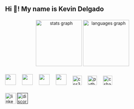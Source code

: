 <html>
<h2 align="left">Hi 👋! My name is Kevin Delgado</h2>

###

<div align="center">
  <img src="https://github-readme-stats.vercel.app/api?username=KDW06&hide_title=false&hide_rank=false&show_icons=true&include_all_commits=true&count_private=true&disable_animations=false&theme=dracula&locale=en&hide_border=false" height="150" alt="stats graph"  />
  <img src="https://github-readme-stats.vercel.app/api/top-langs?username=KDW06&locale=en&hide_title=false&layout=compact&card_width=320&langs_count=5&theme=dracula&hide_border=false" height="150" alt="languages graph"  />
</div>

###



###

<div align="left">
  <a href="https://www.kali.org/tools/hydra/"> <img src="https://www.kali.org/tools/hydra/images/hydra-logo.svg" height="35"/></a>
  <img width="12" />
   <a href="https://www.kali.org/tools/nmap/"> <img src="https://www.kali.org/tools/nmap/images/nmap-logo.svg" height="35"/></a>
  <img width="12" />
   <a href="https://www.kali.org/tools/aircrack-ng/"> <img src="https://www.kali.org/tools/aircrack-ng/images/aircrack-ng-logo.svg" height="35"/></a>
  <img width="12" />
   <a href="https://www.kali.org/tools/burpsuite/"> <img src="https://www.kali.org/tools/burpsuite/images/burpsuite-logo.svg" height="35"/></a>
  <img width="12" />
  <img src="https://cdn.jsdelivr.net/gh/devicons/devicon/icons/css3/css3-original.svg" height="30" alt="css3 logo"  />
  <img width="12" />
  <img src="https://cdn.jsdelivr.net/gh/devicons/devicon/icons/python/python-original.svg" height="30" alt="python logo"  />
  <img width="12" />
  <img src="https://cdn.jsdelivr.net/gh/devicons/devicon/icons/csharp/csharp-original.svg" height="30" alt="csharp logo"  />
</div>

###

<div align="left">
  <a href="https://www.linkedin.com/in/kdelsa/"> <img src="https://img.shields.io/static/v1?message=LinkedIn&logo=linkedin&label=&color=0077B5&logoColor=white&labelColor=&style=for-the-badge" height="35" alt="linkedin logo"  /></a>
  <a href=""><img src="https://img.shields.io/static/v1?message=Discord&logo=discord&label=&color=7289DA&logoColor=white&labelColor=&style=for-the-badge" height="35" alt="discord logo"/> </a>
</div>

###

<br clear="both">

</html>


 
